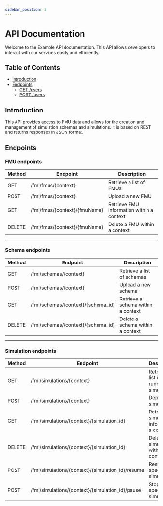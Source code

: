 ```yaml
---
sidebar_position: 3
---
```


# API Documentation

Welcome to the Example API documentation. This API allows developers to interact with our services easily and efficiently.

## Table of Contents

- [Introduction](#introduction)
- [Endpoints](#endpoints)
  - [GET /users](#get-users)
  - [POST /users](#post-users)

## Introduction

This API provides access to FMU data and allows for the creation and management of simulation schemas and simulations. It is based on REST and returns responses in JSON format.

## Endpoints

### FMU endpoints

| Method | Endpoint                     | Description                                 |
|--------|------------------------------|---------------------------------------------|
| GET    | /fmi/fmus/{context}          | Retrieve a list of FMUs                     |
| POST   | /fmi/fmus/{context}          | Upload a new FMU                            |
| GET    | /fmi/fmus/{context}/{fmuName}| Retrieve FMU information within a context   |
| DELETE | /fmi/fmus/{context}/{fmuName}| Delete a FMU within a context               |


---

### Schema endpoints

| Method | Endpoint                          | Description                                 |
|--------|-----------------------------------|---------------------------------------------|
| GET    | /fmi/schemas/{context}            | Retrieve a list of schemas                  |
| POST   | /fmi/schemas/{context}            | Upload a new schema                         |
| GET    | /fmi/schemas/{context}/{schema_id}| Retrieve a schema within a context          |
| DELETE | /fmi/schemas/{context}/{schema_id}| Delete a schema within a context            |

---

### Simulation endpoints

| Method | Endpoint                                         | Description                               |
|--------|--------------------------------------------------|-------------------------------------------|
| GET    | /fmi/simulations/{context}                       | Retrieve a list of running simulations    |
| POST   | /fmi/simulations/{context}                       | Deploy simulation                         |
| GET    | /fmi/simulations/{context}/{simulation_id}       | Retrieve simulation info within a context |
| DELETE | /fmi/simulations/{context}/{simulation_id}       | Delete a simulation within a context      |
| POST   | /fmi/simulations/{context}/{simulation_id}/resume| Resume a specific simulation              |
| POST   | /fmi/simulations/{context}/{simulation_id}/pause | Stops a specific simulation               |
